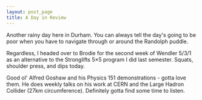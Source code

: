 ```yaml
---
layout: post_page
title: A Day in Review
---
```


Another rainy day here in Durham. You can always tell the day's going to be poor when you have to navigate through or around the Randolph puddle. 

Regardless, I headed over to Brodie for the second week of Wendler 5/3/1 as an alternative to the Stronglifts 5×5 program I did last semester. Squats, shoulder press, and dips today.

Good ol' Alfred Goshaw and his Physics 151 demonstrations - gotta love them. He does weekly talks on his work at CERN and the Large Hadron Collider (27km circumference). Definitely gotta find some time to listen.

